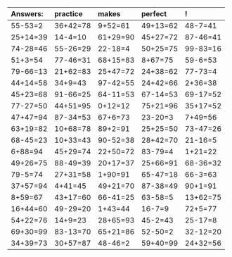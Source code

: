| Answers: | practice | makes | perfect | ! |
| :--- | :--- | :--- | :--- | :--- |
| 55-53=2 | 36+42=78 | 9+52=61 | 49+13=62 | 48-7=41 | 
| 25+14=39 | 14-4=10 | 61+29=90 | 45+27=72 | 87-46=41 | 
| 74-28=46 | 55-26=29 | 22-18=4 | 50+25=75 | 99-83=16 | 
| 51+3=54 | 77-46=31 | 68+15=83 | 8+67=75 | 59-6=53 | 
| 79-66=13 | 21+62=83 | 25+47=72 | 24+38=62 | 77-73=4 | 
| 44+14=58 | 34+9=43 | 97-42=55 | 24+42=66 | 2+36=38 | 
| 45+23=68 | 91-66=25 | 64-11=53 | 67-14=53 | 69-17=52 | 
| 77-27=50 | 44+51=95 | 0+12=12 | 75+21=96 | 35+17=52 | 
| 47+47=94 | 87-34=53 | 67+6=73 | 23-20=3 | 7+49=56 | 
| 63+19=82 | 10+68=78 | 89+2=91 | 25+25=50 | 73-47=26 | 
| 68-45=23 | 10+33=43 | 90-52=38 | 28+42=70 | 21-16=5 | 
| 6+88=94 | 45+29=74 | 22+50=72 | 83-79=4 | 1+21=22 | 
| 49+26=75 | 88-49=39 | 20+17=37 | 25+66=91 | 68-36=32 | 
| 79-5=74 | 27+31=58 | 1+90=91 | 65-47=18 | 66-3=63 | 
| 37+57=94 | 4+41=45 | 49+21=70 | 87-38=49 | 90+1=91 | 
| 8+59=67 | 43+17=60 | 66-41=25 | 63-58=5 | 13+62=75 | 
| 16+44=60 | 49-29=20 | 1+43=44 | 16-7=9 | 72+5=77 | 
| 54+22=76 | 14+9=23 | 28+65=93 | 45-2=43 | 25-17=8 | 
| 69+30=99 | 83-13=70 | 65+21=86 | 52-50=2 | 32-12=20 | 
| 34+39=73 | 30+57=87 | 48-46=2 | 59+40=99 | 24+32=56 | 

